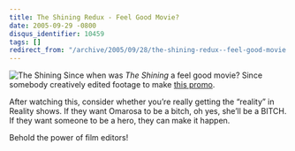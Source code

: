 ```yaml
---
title: The Shining Redux - Feel Good Movie?
date: 2005-09-29 -0800
disqus_identifier: 10459
tags: []
redirect_from: "/archive/2005/09/28/the-shining-redux--feel-good-movie.aspx/"
---
```


![The Shining](https://haacked.com/images/TheShining.jpg) Since when was
*The Shining* a feel good movie? Since somebody creatively edited
footage to make [this
promo](http://waxy.org/random/video/shining_redux.mov).

After watching this, consider whether you’re really getting the
“reality” in Reality shows. If they want Omarosa to be a bitch, oh yes,
she’ll be a BITCH. If they want someone to be a hero, they can make it
happen.

Behold the power of film editors!

